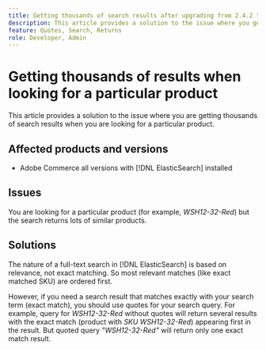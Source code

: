 ```yaml
---
title: Getting thousands of search results after upgrading from 2.4.2 to 2.4.5-p3
description: This article provides a solution to the issue where you get thousands of search results when you are looking for a particular product.
feature: Quotes, Search, Returns
role: Developer, Admin
---
```


# Getting thousands of results when looking for a particular product

This article provides a solution to the issue where you are getting thousands of search results when you are looking for a particular product.

## Affected products and versions

* Adobe Commerce all versions with [!DNL ElasticSearch] installed

## Issues

You are looking for a particular product (for example, *WSH12-32-Red*) but the search returns lots of similar products.

## Solutions

The nature of a full-text search in [!DNL ElasticSearch] is based on relevance, not exact matching. So most relevant matches (like exact matched SKU) are ordered first.

However, if you need a search result that matches exactly with your search term (exact match), you should use quotes for your search query. For example, query for *WSH12-32-Red* without quotes will return several results with the exact match (product with *SKU WSH12-32-Red*) appearing first in the result. But quoted query *"WSH12-32-Red"* will return only one exact match result.
